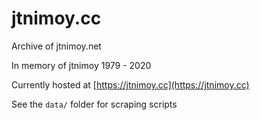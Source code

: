 # jtnimoy.cc

Archive of jtnimoy.net

In memory of jtnimoy 1979 - 2020

Currently hosted at [https://jtnimoy.cc](https://jtnimoy.cc)

See the `data/` folder for scraping scripts

